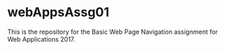 # webAppsAssg01
This is the repository for the Basic Web Page Navigation assignment for Web Applications 2017.
